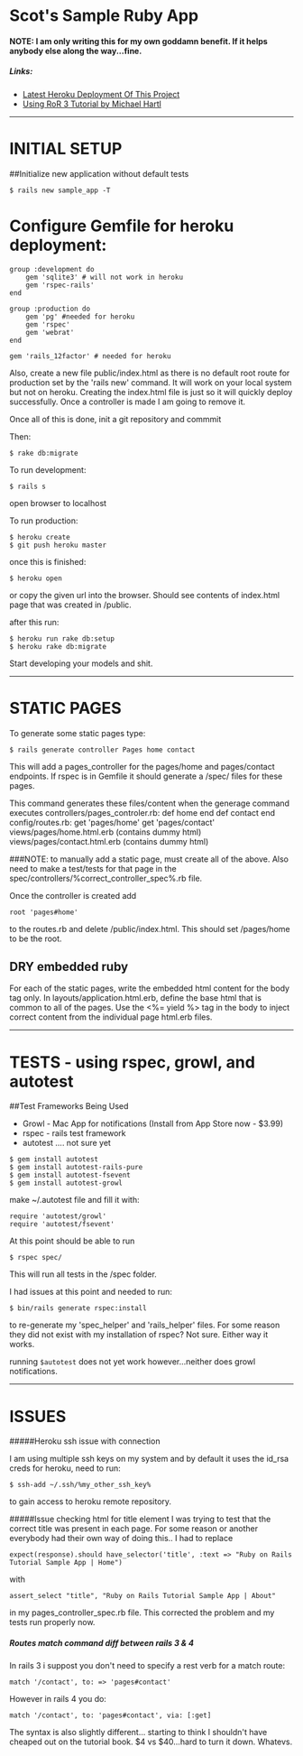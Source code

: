 # Scot's Sample Ruby App

#### NOTE: I am only writing this for my own goddamn benefit. If it helps anybody else along the way...fine. 

##### Links:
* [Latest Heroku Deployment Of This Project](http://agile-dawn-6413.herokuapp.com)
* [Using RoR 3 Tutorial by Michael Hartl](http://www.railstutorial.org/)

***

# INITIAL SETUP

##Initialize new application without default tests
```
$ rails new sample_app -T
```
# Configure Gemfile for heroku deployment:

```
group :development do
	gem 'sqlite3' # will not work in heroku
	gem 'rspec-rails'
end

group :production do
	gem 'pg' #needed for heroku
	gem 'rspec'
	gem 'webrat'
end

gem 'rails_12factor' # needed for heroku
```

Also, create a new file public/index.html as there is no default root route for production
set by the 'rails new' command. It will work on your local system but not on heroku. Creating the index.html
file is just so it will quickly deploy successfully. Once a controller is made I am going to remove it.

Once all of this is done, init a git repository and commmit

Then:
```
$ rake db:migrate
```
To run development:
```
$ rails s
```
open browser to localhost

To run production:
```
$ heroku create
$ git push heroku master
```
once this is finished:
```
$ heroku open 
```
or copy the given url into the browser. Should see contents of index.html page that was created in /public. 

after this run:
```
$ heroku run rake db:setup
$ heroku rake db:migrate
```
Start developing your models and shit.

***

# STATIC PAGES

To generate some static pages type:
```
$ rails generate controller Pages home contact
```
This will add a pages_controller for the pages/home and pages/contact endpoints. 
If rspec is in Gemfile it should generate a /spec/ files for these pages. 

This command generates these files/content when the generage command executes
controllers/pages_controler.rb:
	def home
	end
	def contact
	end
config/routes.rb:
	get 'pages/home'
	get 'pages/contact'
views/pages/home.html.erb (contains dummy html)
views/pages/contact.html.erb (contains dummy html)

###NOTE: to manually add a static page, must create all of the above. Also need to make a test/tests for that
page in the spec/controllers/%correct_controller_spec%.rb file.

Once the controller is created add

```
root 'pages#home'
```

to the routes.rb and delete /public/index.html. This should set /pages/home to be the root.

## DRY embedded ruby

For each of the static pages, write the embedded html content for the body tag only. In layouts/application.html.erb,
define the base html that is common to all of the pages. Use the <%= yield %> tag in the body to inject correct 
content from the individual page html.erb files.

***

# TESTS - using rspec, growl, and autotest

##Test Frameworks Being Used
* Growl - Mac App for notifications (Install from App Store now - $3.99)
* rspec - rails test framework
* autotest .... not sure yet

```
$ gem install autotest
$ gem install autotest-rails-pure
$ gem install autotest-fsevent
$ gem install autotest-growl
```

make ~/.autotest file and fill it with:

```
require 'autotest/growl'
require 'autotest/fsevent'
```

At this point should be able to run 

```
$ rspec spec/ 
```

This will run all tests in the /spec folder.

I had issues at this point and needed to run:

```
$ bin/rails generate rspec:install
```

to re-generate my 'spec_helper' and 'rails_helper' files. For some reason they did not exist
with my installation of rspec? Not sure. Either way it works.

running ```$autotest``` does not yet work however...neither does growl notifications.

***

# ISSUES

#####Heroku ssh issue with connection

I am using multiple ssh keys on my system and by default it uses the id_rsa creds for heroku, need
to run:

```
$ ssh-add ~/.ssh/%my_other_ssh_key%
```
to gain access to heroku remote repository.

#####Issue checking html for title element
I was trying to test that the correct title was present in each page. For some reason or
another everybody had their own way of doing this.. I had to replace 

```
expect(response).should have_selector('title', :text => "Ruby on Rails Tutorial Sample App | Home")
```
with

```
assert_select "title", "Ruby on Rails Tutorial Sample App | About"
``` 
in my pages_controller_spec.rb file. This corrected the problem and my tests run properly now.

##### Routes match command diff between rails 3 & 4

In rails 3 i suppost you don't need to specify a rest verb for a match route:
```
match '/contact', to: => 'pages#contact'
```
However in rails 4 you do:
```
match '/contact', to: 'pages#contact', via: [:get]
```
The syntax is also slightly different... starting to think I shouldn't have cheaped out
on the tutorial book. $4 vs $40...hard to turn it down. Whatevs.

